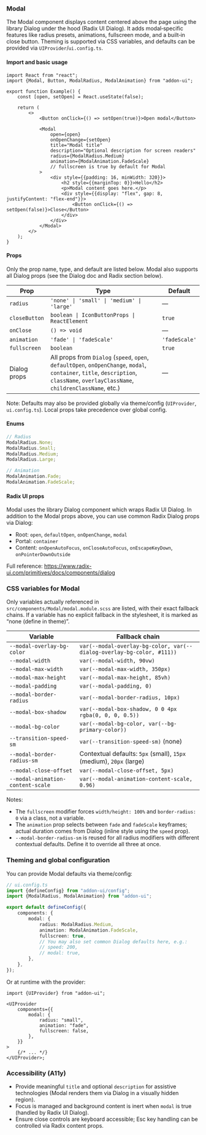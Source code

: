 ### Modal

The Modal component displays content centered above the page using the library Dialog under the hood (Radix UI Dialog). It adds modal‑specific features like radius presets, animations, fullscreen mode, and a built‑in close button. Theming is supported via CSS variables, and defaults can be provided via `UIProvider`/`ui.config.ts`.

#### Import and basic usage

```tsx
import React from "react";
import {Modal, Button, ModalRadius, ModalAnimation} from "addon-ui";

export function Example() {
    const [open, setOpen] = React.useState(false);

    return (
        <>
            <Button onClick={() => setOpen(true)}>Open modal</Button>

            <Modal
                open={open}
                onOpenChange={setOpen}
                title="Modal title"
                description="Optional description for screen readers"
                radius={ModalRadius.Medium}
                animation={ModalAnimation.FadeScale}
                // fullscreen is true by default for Modal
            >
                <div style={{padding: 16, minWidth: 320}}>
                    <h2 style={{marginTop: 0}}>Hello</h2>
                    <p>Modal content goes here.</p>
                    <div style={{display: "flex", gap: 8, justifyContent: "flex-end"}}>
                        <Button onClick={() => setOpen(false)}>Close</Button>
                    </div>
                </div>
            </Modal>
        </>
    );
}
```

#### Props

Only the prop name, type, and default are listed below. Modal also supports all Dialog props (see the Dialog doc and Radix section below).

| Prop          | Type                                                                                                                                                                               | Default       |
| ------------- | ---------------------------------------------------------------------------------------------------------------------------------------------------------------------------------- | ------------- |
| `radius`      | `'none' \| 'small' \| 'medium' \| 'large'`                                                                                                                                         | —             |
| `closeButton` | `boolean \| IconButtonProps \| ReactElement`                                                                                                                                       | `true`        |
| `onClose`     | `() => void`                                                                                                                                                                       | —             |
| `animation`   | `'fade' \| 'fadeScale'`                                                                                                                                                            | `'fadeScale'` |
| `fullscreen`  | `boolean`                                                                                                                                                                          | `true`        |
| Dialog props  | All props from `Dialog` (`speed`, `open`, `defaultOpen`, `onOpenChange`, `modal`, `container`, `title`, `description`, `className`, `overlayClassName`, `childrenClassName`, etc.) | —             |

Note: Defaults may also be provided globally via theme/config (`UIProvider`, `ui.config.ts`). Local props take precedence over global config.

#### Enums

```ts
// Radius
ModalRadius.None;
ModalRadius.Small;
ModalRadius.Medium;
ModalRadius.Large;

// Animation
ModalAnimation.Fade;
ModalAnimation.FadeScale;
```

#### Radix UI props

Modal uses the library Dialog component which wraps Radix UI Dialog. In addition to the Modal props above, you can use common Radix Dialog props via Dialog:

- Root: `open`, `defaultOpen`, `onOpenChange`, `modal`
- Portal: `container`
- Content: `onOpenAutoFocus`, `onCloseAutoFocus`, `onEscapeKeyDown`, `onPointerDownOutside`

Full reference:
https://www.radix-ui.com/primitives/docs/components/dialog

### CSS variables for Modal

Only variables actually referenced in `src/components/Modal/modal.module.scss` are listed, with their exact fallback chains. If a variable has no explicit fallback in the stylesheet, it is marked as “none (define in theme)”.

| Variable                          | Fallback chain                                                        |
| --------------------------------- | --------------------------------------------------------------------- |
| `--modal-overlay-bg-color`        | `var(--modal-overlay-bg-color, var(--dialog-overlay-bg-color, #111))` |
| `--modal-width`                   | `var(--modal-width, 90vw)`                                            |
| `--modal-max-width`               | `var(--modal-max-width, 350px)`                                       |
| `--modal-max-height`              | `var(--modal-max-height, 85vh)`                                       |
| `--modal-padding`                 | `var(--modal-padding, 0)`                                             |
| `--modal-border-radius`           | `var(--modal-border-radius, 10px)`                                    |
| `--modal-box-shadow`              | `var(--modal-box-shadow, 0 0 4px rgba(0, 0, 0, 0.5))`                 |
| `--modal-bg-color`                | `var(--modal-bg-color, var(--bg-primary-color))`                      |
| `--transition-speed-sm`           | `var(--transition-speed-sm)` (none)                                   |
| `--modal-border-radius-sm`        | Contextual defaults: `5px` (small), `15px` (medium), `20px` (large)   |
| `--modal-close-offset`            | `var(--modal-close-offset, 5px)`                                      |
| `--modal-animation-content-scale` | `var(--modal-animation-content-scale, 0.96)`                          |

Notes:

- The `fullscreen` modifier forces `width/height: 100%` and `border-radius: 0` via a class, not a variable.
- The `animation` prop selects between `fade` and `fadeScale` keyframes; actual duration comes from Dialog (inline style using the `speed` prop).
- `--modal-border-radius-sm` is reused for all radius modifiers with different contextual defaults. Define it to override all three at once.

### Theming and global configuration

You can provide Modal defaults via theme/config:

```ts
// ui.config.ts
import {defineConfig} from "addon-ui/config";
import {ModalRadius, ModalAnimation} from "addon-ui";

export default defineConfig({
    components: {
        modal: {
            radius: ModalRadius.Medium,
            animation: ModalAnimation.FadeScale,
            fullscreen: true,
            // You may also set common Dialog defaults here, e.g.:
            // speed: 200,
            // modal: true,
        },
    },
});
```

Or at runtime with the provider:

```tsx
import {UIProvider} from "addon-ui";

<UIProvider
    components={{
        modal: {
            radius: "small",
            animation: "fade",
            fullscreen: false,
        },
    }}
>
    {/* ... */}
</UIProvider>;
```

### Accessibility (A11y)

- Provide meaningful `title` and optional `description` for assistive technologies (Modal renders them via Dialog in a visually hidden region).
- Focus is managed and background content is inert when `modal` is true (handled by Radix UI Dialog).
- Ensure close controls are keyboard accessible; Esc key handling can be controlled via Radix content props.
